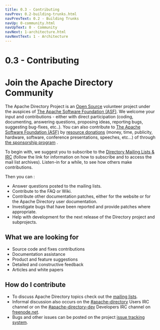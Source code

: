 ```yaml
---
title: 0.3 - Contributing
navPrev: 0.2-building-trunks.html
navPrevText: 0.2 - Building Trunks
navUp: 0-community.html
navUpText: 0 - Community
navNext: 1-architecture.html
navNextText: 1 - Architecture
---
```


# 0.3 - Contributing

# Join the Apache Directory Community

The Apache Directory Project is an [Open Source](http://www.opensource.org) volunteer project under the auspices of [The Apache Software Foundation (ASF)](http://www.apache.org). We welcome your input and contributions - either with direct participation (coding, documenting, answering questions, proposing ideas, reporting bugs, suggesting bug-fixes, etc..). You can also contribute to [The Apache Software Foundation (ASF)](http://www.apache.org) by [resource donations](http://apache.org/foundation/contributing.html) (money, time, publicity, hardware, software, conference presentations, speeches, etc...) of through [the sponsorship program](http://apache.org/foundation/sponsorship.html) .

To begin with, we suggest you to subscribe to the [Directory Mailing Lists & IRC](https://directory.apache.org/mailing-lists-and-irc.html) (follow the link for information on how to subscribe and to access the mail list archives). Listen-in for a while, to see how others make contributions.

Then you can :

* Answer questions posted to the mailing lists.
* Contribute to the FAQ or Wiki.
* Contribute other documentation patches, either for the website or for the Apache Directory user documentation.
* Investigate bugs that have been reported and provide patches where appropriate.
* Help with development for the next release of the Directory project and subprojects.

## What we are looking for

* Source code and fixes contributions
* Documentation assistance
* Product and feature suggestions
* Detailed and constructive feedback
* Articles and white papers

## How do I contribute

* To discuss Apache Directory topics check out the [mailing lists](https://directory.apache.org/mailing-lists-and-irc.html).
* Informal discussion also occurs on the [#apache-directory](irc://irc.freenode.net/apache-directory) Users IRC channel or on the [#apache-directory-dev](irc://irc.freenode.net/apache-directory-dev) Developers IRC channel on [freenode.net](http://freenode.net).
* Bugs and other issues can be posted on the project [issue tracking system](https://directory.apache.org/issue-tracking.html).
